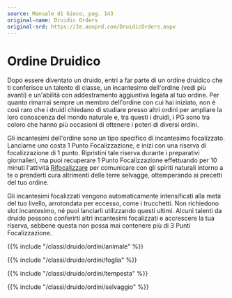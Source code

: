 ```yaml
---
source: Manuale di Gioco, pag. 143
original-name: Druidic Orders
original-srd: https://2e.aonprd.com/DruidicOrders.aspx
---
```


# Ordine Druidico

Dopo essere diventato un druido, entri a far parte di un ordine druidico che ti
conferisce un talento di classe, un incantesimo dell'ordine (vedi più avanti) e
un'abilità con addestramento aggiuntiva legata al tuo ordine. Per quanto
rimarrai sempre un membro dell'ordine con cui hai iniziato, non è così raro che
i druidi chiedano di studiare presso altri ordini per ampliare la loro
conoscenza del mondo naturale e, tra questi i druidi, i PG sono tra coloro che
hanno più occasioni di ottenere i poteri di diversi ordini.

Gli incantesimi dell'ordine sono un tipo specifico di incantesimo focalizzato.
Lanciarne uno costa 1 Punto Focalizzazione, e inizi con una riserva di
focalizzazione di 1 punto. Ripristini tale riserva durante i preparativi
giornalieri, ma puoi recuperare 1 Punto Focalizzazione effettuando per 10 minuti
l'attività [Rifocalizzare](/azioni/speciale/rifocalizzare) per comunicare con
gli spiriti naturali intorno a te o prenderti cura altrimenti delle terre
selvagge, ottemperando ai precetti del tuo ordine.

Gli incantesimi focalizzati vengono automaticamente intensificati alla metà del
tuo livello, arrotondata per eccesso, come i trucchetti. Non richiedono slot
incantesimo, né puoi lanciarli utilizzando questi ultimi. Alcuni talenti da
druido possono conferirti altri incantesimi focalizzati e accrescere la tua
riserva, sebbene questa non possa mai contenere più di 3 Punti Focalizzazione.

{{% include "/classi/druido/ordini/animale" %}}

{{% include "/classi/druido/ordini/foglia" %}}

{{% include "/classi/druido/ordini/tempesta" %}}

{{% include "/classi/druido/ordini/selvaggio" %}}
